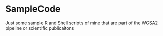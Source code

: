 # SampleCode
Just some sample R and Shell scripts of mine that are part of the WGSA2 pipeline or scientific publicaitons
